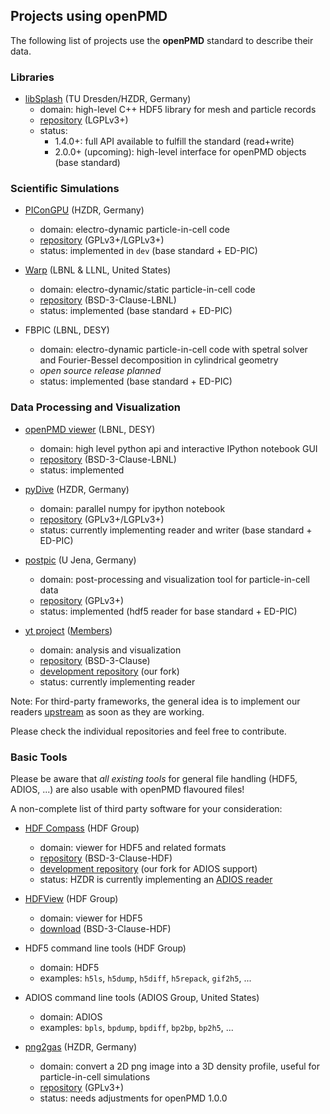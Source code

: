 Projects using openPMD
----------------------

The following list of projects use the
**openPMD** standard to describe their data.

### Libraries

- [libSplash](https://github.com/ComputationalRadiationPhysics/libSplash) (TU Dresden/HZDR, Germany)
  - domain: high-level C++ HDF5 library for mesh and particle records
  - [repository](https://github.com/ComputationalRadiationPhysics/libSplash) (LGPLv3+)
  - status:
    - 1.4.0+: full API available to fulfill the standard (read+write)
    - 2.0.0+ (upcoming): high-level interface for openPMD objects (base standard)

### Scientific Simulations

- [PIConGPU](http://picongpu.hzdr.de) (HZDR, Germany)
  - domain: electro-dynamic particle-in-cell code
  - [repository](https://github.com/ComputationalRadiationPhysics/picongpu) (GPLv3+/LGPLv3+)
  - status: implemented in `dev` (base standard + ED-PIC)

- [Warp](http://warp.lbl.gov) (LBNL & LLNL, United States)
  - domain: electro-dynamic/static particle-in-cell code
  - [repository](https://bitbucket.org/berkeleylab/warp) (BSD-3-Clause-LBNL)
  - status: implemented (base standard + ED-PIC)

- FBPIC (LBNL, DESY)
  - domain: electro-dynamic particle-in-cell code with spetral solver and
            Fourier-Bessel decomposition in cylindrical geometry
  - *open source release planned*
  - status: implemented (base standard + ED-PIC)

### Data Processing and Visualization

- [openPMD viewer](https://github.com/openPMD/openPMD-viewer) (LBNL, DESY)
  - domain: high level python api and interactive IPython notebook GUI
  - [repository](https://github.com/openPMD/openPMD-viewer) (BSD-3-Clause-LBNL)
  - status: implemented

- [pyDive](https://github.com/ComputationalRadiationPhysics/pyDive) (HZDR, Germany)
  - domain: parallel numpy for ipython notebook
  - [repository](https://github.com/ComputationalRadiationPhysics/pyDive) (GPLv3+/LGPLv3+)
  - status: currently implementing reader and writer (base standard + ED-PIC)

- [postpic](https://github.com/skuschel/postpic) (U Jena, Germany)
  - domain: post-processing and visualization tool for particle-in-cell data
  - [repository](https://github.com/skuschel/postpic) (GPLv3+)
  - status: implemented (hdf5 reader for base standard + ED-PIC)

- [yt project](http://yt-project.org) ([Members](http://yt-project.org/members.html))
  - domain: analysis and visualization
  - [repository](https://bitbucket.org/yt_analysis/yt) (BSD-3-Clause)
  - [development repository](https://github.com/openPMD/openPMD-yt) (our fork)
  - status: currently implementing reader

Note: For third-party frameworks, the general idea is to implement our readers
[upstream](https://en.wikipedia.org/wiki/Upstream_%28software_development%29)
as soon as they are working.

Please check the individual repositories and feel free to contribute.

### Basic Tools

Please be aware that *all existing tools* for general file handling
(HDF5, ADIOS, ...) are also usable with openPMD flavoured files!

A non-complete list of third party software for your consideration:

- [HDF Compass](https://github.com/HDFGroup/hdf-compass) (HDF Group)
  - domain: viewer for HDF5 and related formats
  - [repository](https://github.com/HDFGroup/hdf-compass) (BSD-3-Clause-HDF)
  - [development repository](https://github.com/ComputationalRadiationPhysics/hdf-compass)
    (our fork for ADIOS support)
  - status: HZDR is currently implementing an
            [ADIOS reader](https://github.com/ComputationalRadiationPhysics/hdf-compass)

- [HDFView](https://www.hdfgroup.org/products/java/hdfview/) (HDF Group)
  - domain: viewer for HDF5
  - [download](https://www.hdfgroup.org/products/java/hdfview/) (BSD-3-Clause-HDF)

- HDF5 command line tools (HDF Group)
  - domain: HDF5
  - examples: `h5ls`, `h5dump`, `h5diff`, `h5repack`, `gif2h5`, ...

- ADIOS command line tools (ADIOS Group, United States)
  - domain: ADIOS
  - examples: `bpls`, `bpdump`, `bpdiff`, `bp2bp`, `bp2h5`, ...

- [png2gas](https://github.com/ComputationalRadiationPhysics/picongpu/tree/master/src/tools/png2gas) (HZDR, Germany)
  - domain: convert a 2D png image into a 3D density profile,
            useful for particle-in-cell simulations
  - [repository](https://github.com/ComputationalRadiationPhysics/picongpu/tree/master/src/tools/png2gas) (GPLv3+)
  - status: needs adjustments for openPMD 1.0.0
